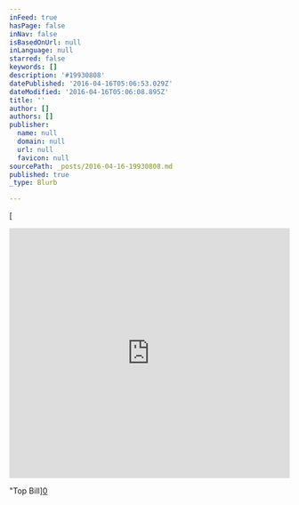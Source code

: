 ```yaml
---
inFeed: true
hasPage: false
inNav: false
isBasedOnUrl: null
inLanguage: null
starred: false
keywords: []
description: '#19930808'
datePublished: '2016-04-16T05:06:53.029Z'
dateModified: '2016-04-16T05:06:08.895Z'
title: ''
author: []
authors: []
publisher:
  name: null
  domain: null
  url: null
  favicon: null
sourcePath: _posts/2016-04-16-19930808.md
published: true
_type: Blurb

---
```

[

<iframe width="100%" height="450" scrolling="no" frameborder="no" src="https://w.soundcloud.com/player/?url=https%3A//api.soundcloud.com/tracks/246724202&amp;auto_play=false&amp;hide_related=false&amp;show_comments=true&amp;show_user=true&amp;show_reposts=false&amp;visual=true" style=""></iframe>

"Top Bill][0]

[0]: href